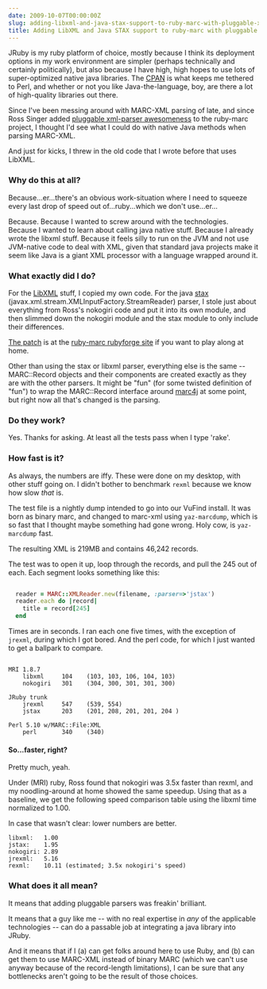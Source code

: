 ```yaml
---
date: 2009-10-07T00:00:00Z
slug: adding-libxml-and-java-stax-support-to-ruby-marc-with-pluggable-xml-parsers-2
title: Adding LibXML and Java STAX support to ruby-marc with pluggable XML parsers
---
```


JRuby is my ruby platform of choice, mostly because I think its deployment options in my work environment are simpler (perhaps technically and certainly politically), but also because I have high, high hopes to use lots of super-optimized native java libraries. The [CPAN](http://cpan.perl.org/) is what keeps me tethered to Perl, and whether or not you like Java-the-language, boy, are there a lot of high-quality libraries out there.

Since I've been messing around with MARC-XML parsing of late, and since Ross Singer added [pluggable xml-parser awesomeness](http://groups.google.com/group/blacklight-development/browse_thread/thread/b6f7e064c0cf0bbd/9cd076ca7eeb1293?hl=en&amp;lnk=gst&amp;q=a+few+rubymarc+announcements#9cd076ca7eeb1293) to the ruby-marc project, I thought I'd see what I could do with native Java methods when parsing MARC-XML.

And just for kicks, I threw in the old code that I wrote before that uses LibXML.


### Why do this at all?

Because...er...there's an obvious work-situation where I need to squeeze every last drop of speed out of...ruby...which we don't use...er...

Because. Because I wanted to screw around with the technologies. Because I wanted to learn about calling java native stuff. Because I already wrote the libxml stuff. Because it feels silly to run on the JVM and not use JVM-native code to deal with XML, given that standard java projects make it seem like Java is a giant XML processor with a language wrapped around it.


### What exactly did I do?

For the [LibXML](http://libxml.rubyforge.org/) stuff, I copied my own code. For the java [stax](http://en.wikipedia.org/wiki/StAX) (javax.xml.stream.XMLInputFactory.StreamReader) parser, I stole just about everything from Ross's nokogiri code and put it into its own module, and then slimmed down the nokogiri module and the stax module to only include their differences.


[The patch](http://rubyforge.org/tracker/index.php?func=detail&aid=27253&group_id=964&atid=3783) is at the [ruby-marc rubyforge site](http://rubyforge.org/projects/marc/) if you want to play along at home.


Other than using the stax or libxml parser, everything else is the same -- MARC::Record objects and their components are created exactly as they are with the other parsers. It might be "fun" (for some twisted definition of "fun") to wrap the MARC::Record interface around [marc4j](http://marc4j.tigris.org/) at some point, but right now all that's changed is the parsing.

### Do they work?

Yes. Thanks for asking. At least all the tests pass when I type 'rake'.


### How fast is it?

As always, the numbers are iffy. These were done on my desktop, with other stuff going on. I didn't bother to benchmark `rexml` because we know how slow *that* is.

The test file is a nightly dump intended to go into our VuFind install. It was born as binary marc, and changed to marc-xml using `yaz-marcdump`, which is so fast that I thought maybe something had gone wrong. Holy cow, is `yaz-marcdump` fast.

The resulting XML is 219MB and contains 46,242 records.

The test was to open it up, loop through the records, and pull the 245 out of each. Each segment looks something like this:


~~~ruby

  reader = MARC::XMLReader.new(filename, :parser=>'jstax')
  reader.each do |record|
    title = record[245]
  end

~~~

Times are in seconds. I ran each one five times, with the exception of `jrexml`, during which I got bored.  And the perl code, for which I just wanted to get a ballpark to compare.


~~~

MRI 1.8.7
    libxml     104    (103, 103, 106, 104, 103)
    nokogiri   301    (304, 300, 301, 301, 300)

JRuby trunk
    jrexml     547    (539, 554)
    jstax      203    (201, 208, 201, 201, 204 )

Perl 5.10 w/MARC::File:XML
    perl       340    (340)

~~~~



#### So...faster, right?

Pretty much, yeah.

Under (MRI) ruby, Ross found that nokogiri was 3.5x faster than rexml, and my noodling-around at home showed the same speedup. Using that as a baseline, we get the following speed comparison table using the libxml time normalized to 1.00.

In case that wasn't clear: lower numbers are better.

    libxml:   1.00
    jstax:    1.95
    nokogiri: 2.89
    jrexml:   5.16
    rexml:    10.11 (estimated; 3.5x nokogiri's speed)


### What does it all mean?

It means that adding pluggable parsers was freakin' brilliant.

It means that a guy like me -- with no real expertise in *any* of the applicable technologies -- can do a passable job at integrating a java library into JRuby.

And it means that if I (a) can get folks around here to use Ruby, and (b) can get them to use MARC-XML instead of binary MARC (which we can't use anyway because of the record-length limitations), I can be sure that any bottlenecks aren't going to be the result of those choices.
